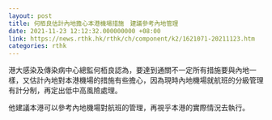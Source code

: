 ```yaml
---
layout: post
title: 何栢良估計內地擔心本港機場措施　建議參考內地管理
date: 2021-11-23 12:12:32.000000000 +08:00
link: https://news.rthk.hk/rthk/ch/component/k2/1621071-20211123.htm
categories: rthk
---
```


港大感染及傳染病中心總監何栢良認為，要達到通關不一定所有措施要與內地一樣，又估計內地對本港機場的措施有些擔心，因為現時內地機場就航班的分級管理有計分制，再定出低中高風險處理。

他建議本港可以參考內地機場對航班的管理，再視乎本港的實際情況去執行。
